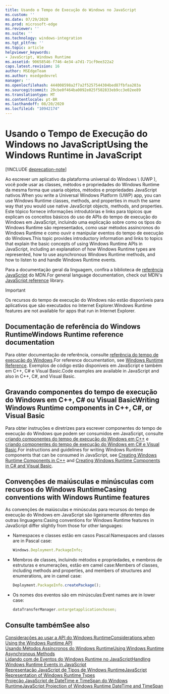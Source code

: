 ```yaml
---
title: Usando o Tempo de Execução do Windows no JavaScript
ms.custom: ''
ms.date: 07/29/2020
ms.prod: microsoft-edge
ms.reviewer: ''
ms.suite: ''
ms.technology: windows-integration
ms.tgt_pltfrm: ''
ms.topic: article
helpviewer_keywords:
- JavaScript, Windows Runtime
ms.assetid: 90658546-f746-4e34-a7d1-71cf9ee322a2
caps.latest.revision: 16
author: MSEdgeTeam
ms.author: msedgedevrel
manager: ''
ms.openlocfilehash: 444008598a2f7a2f5257544304bed87fbfaa203a
ms.sourcegitcommit: 29cbe0f464ba0092e025f502833eb9cc3e02ee89
ms.translationtype: MT
ms.contentlocale: pt-BR
ms.lasthandoff: 08/20/2020
ms.locfileid: "10942174"
---
```

# <span data-ttu-id="2eeae-102">Usando o Tempo de Execução do Windows no JavaScript</span><span class="sxs-lookup"><span data-stu-id="2eeae-102">Using the Windows Runtime in JavaScript</span></span>  

[!INCLUDE [deprecation-note](../includes/legacy-edge-note.md)]  

<span data-ttu-id="2eeae-103">Ao escrever um aplicativo da plataforma universal do Windows \ (UWP \), você pode usar as classes, métodos e propriedades do Windows Runtime da mesma forma que usaria objetos, métodos e propriedades JavaScript nativos.</span><span class="sxs-lookup"><span data-stu-id="2eeae-103">When you write a Universal Windows Platform \(UWP\) app, you can use Windows Runtime classes, methods, and properties in much the same way that you would use native JavaScript objects, methods, and properties.</span></span>  <span data-ttu-id="2eeae-104">Este tópico fornece informações introdutórias e links para tópicos que explicam os conceitos básicos do uso de APIs do tempo de execução do Windows em JavaScript, incluindo uma explicação sobre como os tipos do Windows Runtime são representados, como usar métodos assíncronos do Windows Runtime e como ouvir e manipular eventos do tempo de execução do Windows.</span><span class="sxs-lookup"><span data-stu-id="2eeae-104">This topic provides introductory information and links to topics that explain the basic concepts of using Windows Runtime APIs in JavaScript, including an explanation of how Windows Runtime types are represented, how to use asynchronous Windows Runtime methods, and how to listen to and handle Windows Runtime events.</span></span>  

<span data-ttu-id="2eeae-105">Para a documentação geral da linguagem, confira a biblioteca de [referência JavaScript][MDNJavascriptReference] do MDN.</span><span class="sxs-lookup"><span data-stu-id="2eeae-105">For general language documentation, check out MDN's [JavaScript reference][MDNJavascriptReference] library.</span></span>  

> [!IMPORTANT]
> <span data-ttu-id="2eeae-106">Os recursos do tempo de execução do Windows não estão disponíveis para aplicativos que são executados no Internet Explorer.</span><span class="sxs-lookup"><span data-stu-id="2eeae-106">Windows Runtime features are not available for apps that run in Internet Explorer.</span></span>  

## <span data-ttu-id="2eeae-107">Documentação de referência do Windows Runtime</span><span class="sxs-lookup"><span data-stu-id="2eeae-107">Windows Runtime reference documentation</span></span>  

<span data-ttu-id="2eeae-108">Para obter documentação de referência, consulte [referência do tempo de execução do Windows][UwpApiIndex].</span><span class="sxs-lookup"><span data-stu-id="2eeae-108">For reference documentation, see [Windows Runtime Reference][UwpApiIndex].</span></span>  <span data-ttu-id="2eeae-109">Exemplos de código estão disponíveis em JavaScript e também em C++, C# e Visual Basic.</span><span class="sxs-lookup"><span data-stu-id="2eeae-109">Code examples are available in JavaScript and also in C++, C#, and Visual Basic.</span></span>  

## <span data-ttu-id="2eeae-110">Gravando componentes do tempo de execução do Windows em C++, C# ou Visual Basic</span><span class="sxs-lookup"><span data-stu-id="2eeae-110">Writing Windows Runtime components in C++, C#, or Visual Basic</span></span>  

<span data-ttu-id="2eeae-111">Para obter instruções e diretrizes para escrever componentes do tempo de execução do Windows que podem ser consumidos em JavaScript, consulte [criando componentes do tempo de execução do Windows em C++][WindowsUwpWinrtCpp] e [criando componentes do tempo de execução do Windows em C# e Visual Basic][WindowsUwpWinrtCsharpVb].</span><span class="sxs-lookup"><span data-stu-id="2eeae-111">For instructions and guidelines for writing Windows Runtime components that can be consumed in JavaScript, see [Creating Windows Runtime Components in C++][WindowsUwpWinrtCpp] and [Creating Windows Runtime Components in C# and Visual Basic][WindowsUwpWinrtCsharpVb].</span></span>  

## <span data-ttu-id="2eeae-112">Convenções de maiúsculas e minúsculas com recursos do Windows Runtime</span><span class="sxs-lookup"><span data-stu-id="2eeae-112">Casing conventions with Windows Runtime features</span></span>  

<span data-ttu-id="2eeae-113">As convenções de maiúsculas e minúsculas para recursos do tempo de execução do Windows em JavaScript são ligeiramente diferentes das outras linguagens:</span><span class="sxs-lookup"><span data-stu-id="2eeae-113">Casing conventions for Windows Runtime features in JavaScript differ slightly from those for other languages:</span></span>  

*   <span data-ttu-id="2eeae-114">Namespaces e classes estão em casos Pascal:</span><span class="sxs-lookup"><span data-stu-id="2eeae-114">Namespaces and classes are in Pascal case:</span></span>  
    
    ```javascript
    Windows.Deployment.PackageInfo;
    ```  
    
*   <span data-ttu-id="2eeae-115">Membros de classes, incluindo métodos e propriedades, e membros de estruturas e enumerações, estão em camel case:</span><span class="sxs-lookup"><span data-stu-id="2eeae-115">Members of classes, including methods and properties, and members of structures and enumerations, are in camel case:</span></span>  
    
    ```javascript
    Deployment.PackageInfo.createPackage();
    ```  
    
*   <span data-ttu-id="2eeae-116">Os nomes dos eventos são em minúsculas:</span><span class="sxs-lookup"><span data-stu-id="2eeae-116">Event names are in lower case:</span></span>  
    
    ```javascript
    dataTransferManager.ontargetapplicationchosen;
    ```  

## <span data-ttu-id="2eeae-117">Consulte também</span><span class="sxs-lookup"><span data-stu-id="2eeae-117">See also</span></span>  

[<span data-ttu-id="2eeae-118">Considerações ao usar a API do Windows Runtime</span><span class="sxs-lookup"><span data-stu-id="2eeae-118">Considerations when Using the Windows Runtime API</span></span>][WindowsRuntimeConsiderationsApi]  
[<span data-ttu-id="2eeae-119">Usando Métodos Assíncronos do Windows Runtime</span><span class="sxs-lookup"><span data-stu-id="2eeae-119">Using Windows Runtime Asynchronous Methods</span></span>][WindowsRuntimeAsynchronousMethods]   
[<span data-ttu-id="2eeae-120">Lidando com de Eventos do Windows Runtime no JavaScript</span><span class="sxs-lookup"><span data-stu-id="2eeae-120">Handling Windows Runtime Events in JavaScript</span></span>][WindowsRuntimeEventsJavascript]   
[<span data-ttu-id="2eeae-121">Representação JavaScript de Tipos de Windows Runtime</span><span class="sxs-lookup"><span data-stu-id="2eeae-121">JavaScript Representation of Windows Runtime Types</span></span>][WindowsRuntimeJavascriptTypes]   
[<span data-ttu-id="2eeae-122">Projeção JavaScript de DateTime e TimeSpan do Windows Runtime</span><span class="sxs-lookup"><span data-stu-id="2eeae-122">JavaScript Projection of Windows Runtime DateTime and TimeSpan</span></span>][WindowsRuntimeDatetimeTimespan]  

<!-- links  -->  

[WindowsRuntimeConsiderationsApi]: ./considerations-when-using-the-windows-runtime-api.md "Considerações ao usar a API do tempo de execução do Windows | Documentos da Microsoft"  
[WindowsRuntimeEventsJavascript]: ./handling-windows-runtime-events-in-javascript.md "Manipulando eventos do tempo de execução do Windows em JavaScript | Documentos da Microsoft"  
[WindowsRuntimeJavascriptTypes]: ./javascript-representation-of-windows-runtime-types.md "Representação JavaScript de tipos do Windows Runtime | Documentos da Microsoft"  
[WindowsRuntimeAsynchronousMethods]: ./using-windows-runtime-asynchronous-methods.md "Usando métodos assíncronos do tempo de execução do Windows | Documentos da Microsoft"  
[WindowsRuntimeDatetimeTimespan]: ./windows-runtime-datetime-and-timespan-representations.md "Representações de DateTime e TimeSpan do Windows Runtime | Documentos da Microsoft"  

[UwpApiIndex]: /uwp/api/index "Namespaces UWP do Windows | Documentos da Microsoft"  
[WindowsUwpWinrtCpp]: /windows/uwp/winrt-components/creating-windows-runtime-components-in-cpp "Componentes do tempo de execução do Windows com C++/CX | Documentos da Microsoft"  
[WindowsUwpWinrtCsharpVb]: /windows/uwp/winrt-components/creating-windows-runtime-components-in-csharp-and-visual-basic "Componentes do tempo de execução do Windows com C# e Visual Basic | Documentos da Microsoft"  

[MDNJavascriptReference]: https://developer.mozilla.org/docs/Web/JavaScript/Reference "Referência de JavaScript | MDN"  
